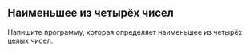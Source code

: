## Наименьшее из четырёх чисел

Напишите программу, которая определяет наименьшее из четырёх целых чисел.